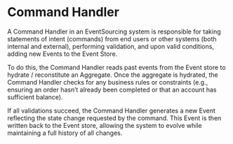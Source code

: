 # Command Handler

A Command Handler in an EventSourcing system is responsible for taking statements of intent (commands) from end users or other systems (both internal and external), performing validation, and upon valid conditions, adding new Events to the Event Store.

To do this, the Command Handler reads past events from the Event store to hydrate / reconstitute an Aggregate. Once the aggregate is hydrated, the Command Handler checks for any business rules or constraints (e.g., ensuring an order hasn’t already been completed or that an account has sufficient balance).

If all validations succeed, the Command Handler generates a new Event reflecting the state change requested by the command. This Event is then written back to the Event store, allowing the system to evolve while maintaining a full history of all changes.
